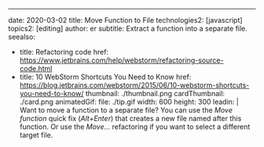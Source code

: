 ---
date: 2020-03-02
title: Move Function to File
technologies2: [javascript]
topics2: [editing]
author: er
subtitle: Extract a function into a separate file.
seealso:
- title: Refactoring code
  href: https://www.jetbrains.com/help/webstorm/refactoring-source-code.html
- title: 10 WebStorm Shortcuts You Need to Know
  href: https://blog.jetbrains.com/webstorm/2015/06/10-webstorm-shortcuts-you-need-to-know/
thumbnail: ./thumbnail.png
cardThumbnail: ./card.png
animatedGif:
  file: ./tip.gif
  width: 600
  height: 300
leadin: |
  Want to move a function to a separate file? 
  You can use the *Move function* quick fix (*Alt+Enter*) that creates a new file named after this function. 
  Or use the *Move...* refactoring if you want to select a different target file. 

